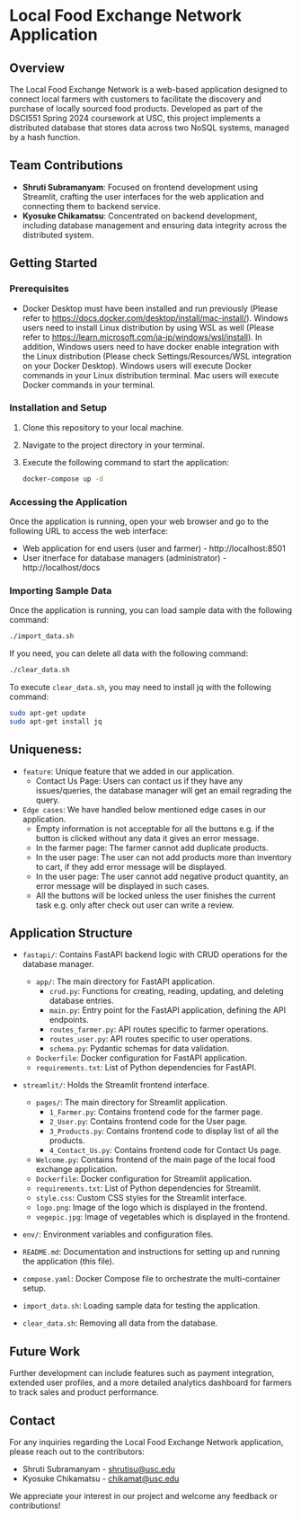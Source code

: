 # Local Food Exchange Network Application

## Overview

The Local Food Exchange Network is a web-based application designed to connect local farmers with customers to facilitate the discovery and purchase of locally sourced food products. Developed as part of the DSCI551 Spring 2024 coursework at USC, this project implements a distributed database that stores data across two NoSQL systems, managed by a hash function.

## Team Contributions

- **Shruti Subramanyam**: Focused on frontend development using Streamlit, crafting the user interfaces for the web application and connecting them to backend service.
- **Kyosuke Chikamatsu**: Concentrated on backend development, including database management and ensuring data integrity across the distributed system.

## Getting Started

### Prerequisites
- Docker Desktop must have been installed and run previously (Please refer to https://docs.docker.com/desktop/install/mac-install/).
  Windows users need to install Linux distribution by using WSL as well (Please refer to https://learn.microsoft.com/ja-jp/windows/wsl/install).
  In addition, Windows users need to have docker enable integration with the Linux distribution (Please check Settings/Resources/WSL integration on your Docker Desktop).
  Windows users will execute Docker commands in your Linux distribution terminal. Mac users will execute Docker commands in your terminal.

### Installation and Setup
1. Clone this repository to your local machine.
2. Navigate to the project directory in your terminal.
3. Execute the following command to start the application:

    ```sh
    docker-compose up -d
    ```

### Accessing the Application
Once the application is running, open your web browser and go to the following URL to access the web interface:

- Web application for end users (user and farmer) - http://localhost:8501
- User itnerface for database managers (administrator) - http://localhost/docs

### Importing Sample Data
Once the application is running, you can load sample data with the following command:

```sh
./import_data.sh
```

If you need, you can delete all data with the following command:

```sh
./clear_data.sh
```

To execute `clear_data.sh`, you may need to install jq with the following command:

```sh
sudo apt-get update
sudo apt-get install jq
```

## Uniqueness:
- `feature`: Unique feature that we added in our application.
  - Contact Us Page:  Users can contact us if they have any issues/queries, the database manager will get an email regrading the query.
- `Edge cases`: We have handled below mentioned edge cases in our application.
  - Empty information is not acceptable for all the buttons e.g. if the button is clicked without any data it gives an error message.
  - In the farmer page: The farmer cannot add duplicate products.
  - In the user page: The user can not add products more than inventory to cart, if they add error message will be displayed.
  - In the user page: The user cannot add negative product quantity, an error message will be displayed in such cases.
  - All the buttons will be locked unless the user finishes the current task e.g. only after check out user can write a review.

## Application Structure

- `fastapi/`: Contains FastAPI backend logic with CRUD operations for the database manager.
  - `app/`: The main directory for FastAPI application.
    - `crud.py`: Functions for creating, reading, updating, and deleting database entries.
    - `main.py`: Entry point for the FastAPI application, defining the API endpoints.
    - `routes_farmer.py`: API routes specific to farmer operations.
    - `routes_user.py`: API routes specific to user operations.
    - `schema.py`: Pydantic schemas for data validation.
  - `Dockerfile`: Docker configuration for FastAPI application.
  - `requirements.txt`: List of Python dependencies for FastAPI.

- `streamlit/`: Holds the Streamlit frontend interface.
  - `pages/`: The main directory for Streamlit application.
    - `1_Farmer.py`: Contains frontend code for the farmer page.
    - `2_User.py`: Contains frontend code for the User page.
    - `3_Products.py`: Contains frontend code to display list of all the products.
    - `4_Contact_Us.py`: Contains frontend code for Contact Us page.
  - `Welcome.py`: Contains frontend of the main page of the local food exchange application.
  - `Dockerfile`: Docker configuration for Streamlit application.
  - `requirements.txt`: List of Python dependencies for Streamlit.
  - `style.css`: Custom CSS styles for the Streamlit interface.
  - `logo.png`: Image of the logo which is displayed in the frontend.
  - `vegepic.jpg`: Image of vegetables which is displayed in the frontend.

- `env/`: Environment variables and configuration files.

- `README.md`: Documentation and instructions for setting up and running the application (this file).

- `compose.yaml`: Docker Compose file to orchestrate the multi-container setup.

- `import_data.sh`: Loading sample data for testing the application.

- `clear_data.sh`: Removing all data from the database.

## Future Work

Further development can include features such as payment integration, extended user profiles, and a more detailed analytics dashboard for farmers to track sales and product performance.

## Contact

For any inquiries regarding the Local Food Exchange Network application, please reach out to the contributors:

- Shruti Subramanyam - shrutisu@usc.edu 
- Kyosuke Chikamatsu - chikamat@usc.edu

We appreciate your interest in our project and welcome any feedback or contributions!

